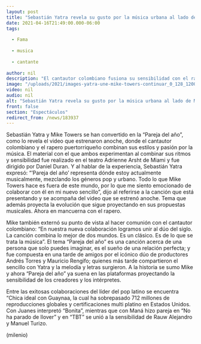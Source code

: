 ```yaml
---
layout: post
title: "Sebastián Yatra revela su gusto por la música urbana al lado de Mike Towers"
date: 2021-04-16T21:49:00.000-06:00
tags:
  
  - Fama
  
  - musica
  
  - cantante
  
author: nil
description: "El cantautor colombiano fusiona su sensibilidad con el rapero puertorriqueño Mike Towers, con quien interpreta Pareja del año, tema del que anoche estrenaron video "
image: "/uploads/2021/images-yatra-une-mike-towers-continuar_0_128_1200_747.jpg"
video: nil
audio: nil
alt: "Sebastián Yatra revela su gusto por la música urbana al lado de Mike Towers"
front: false
section: "Espectáculos"
redirect_from: /news/183937
---
```


Sebastián Yatra y Mike Towers se han convertido en la “Pareja del año”, como lo revela el video que estrenaron anoche, donde el cantautor colombiano y el rapero puertorriqueño combinan sus estilos y pasión por la música. El material con el que ambos experimentan al combinar sus ritmos y sensibilidad fue realizado en el teatro Adrienne Arsht de Miami y fue dirigido por Daniel Duran. Y al hablar de la experiencia, Sebastián Yatra expresó: “’Pareja del año’ representa dónde estoy actualmente musicalmente, mezclando los géneros pop y urbano. Todo lo que Mike Towers hace es fuera de este mundo, por lo que me siento emocionado de colaborar con él en mi nuevo sencillo”, dijo al referirse a la canción que está presentando y se acompaña del video que se estrenó anoche. Tema que además proyecta la evolución que sigue proyectando en sus propuestas musicales. Ahora en mancuerna con el rapero.

Mike también externó su punto de vista al hacer comunión con el cantautor colombiano: “En nuestra nueva colaboración logramos unir al dúo del siglo. La canción combina lo mejor de dos mundos. Es un clásico. Es de lo que se trata la música”. El tema “Pareja del año” es una canción acerca de una persona que solo puedes imaginar, es el sueño de una relación perfecta; y fue compuesta en una tarde de amigos por el icónico dúo de productores Andrés Torres y Mauricio Rengifo; quienes más tarde compartieron el sencillo con Yatra y la melodía y letras surgieron. A la historia se sumo Mike y ahora “Pareja del año” ya suena en las plataformas proyectando la sensibilidad de los creadores y los intérpretes. 

Entre las exitosas colaboraciones del líder del pop latino se encuentra “Chica ideal con Guaynaa, la cual ha sobrepasado 712 millones de reproducciones globales y certificaciones multi platino en Estados Unidos. Con Juanes interpretó “Bonita”, mientras que con Maná hizo pareja en “No ha parado de llover” y en “TBT” se unió a la sensibilidad de Rauw Alejandro y Manuel Turizo. 

(milenio)